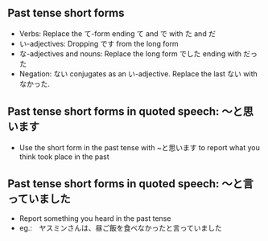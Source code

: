 ## Past tense short forms
- Verbs: Replace the て-form ending て and で with た and だ
- い-adjectives: Dropping です from the long form
- な-adjectives and nouns: Replace the long form でした ending with だった
- Negation: ない conjugates as an い-adjective. Replace the last ない with なかった.

## Past tense short forms in quoted speech: 〜と思います
- Use the short form in the past tense with ~と思います to report what you think took place in the past

## Past tense short forms in quoted speech: 〜と言っていました
- Report something you heard in the past tense
- eg.:　ヤスミンさんは、昼ご飯を食べなかったと言っていました